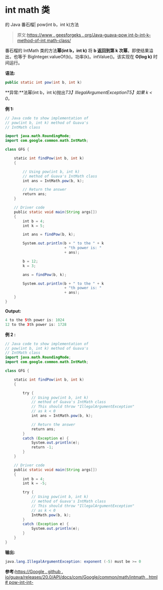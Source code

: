 # int math 类

的 Java 番石榴| pow(int b，int k)方法

> 原文:[https://www . geesforgeks . org/Java-guava-pow int-b-int-k-method-of-int math-class/](https://www.geeksforgeeks.org/java-guava-powint-b-int-k-method-of-intmath-class/)

番石榴的 IntMath 类的方法**幂(int b，int k)** 将 **b 返回到第 k 次幂**。即使结果溢出，也等于 BigInteger.valueOf(b)。功率(k)。intValue()。该实现在 **O(log k)** 时间运行。

**语法:**

```java
public static int pow(int b, int k)

```

**异常:**法幂(int b，int k)抛出*T3】IllegalArgumentExceptionT5】如果 k < 0。*

**例 1:**

```java
// Java code to show implementation of
// pow(int b, int k) method of Guava's
// IntMath class

import java.math.RoundingMode;
import com.google.common.math.IntMath;

class GFG {

    static int findPow(int b, int k)
    {

        // Using pow(int b, int k)
        // method of Guava's IntMath class
        int ans = IntMath.pow(b, k);

        // Return the answer
        return ans;
    }

    // Driver code
    public static void main(String args[])
    {
        int b = 4;
        int k = 5;

        int ans = findPow(b, k);

        System.out.println(b + " to the " + k
                           + "th power is: "
                           + ans);

        b = 12;
        k = 3;

        ans = findPow(b, k);

        System.out.println(b + " to the " + k
                           + "th power is: "
                           + ans);
    }
}
```

**Output:**

```java
4 to the 5th power is: 1024
12 to the 3th power is: 1728

```

**例 2 :**

```java
// Java code to show implementation of
// pow(int b, int k) method of Guava's
// IntMath class
import java.math.RoundingMode;
import com.google.common.math.IntMath;

class GFG {

    static int findPow(int b, int k)
    {

        try {
            // Using pow(int b, int k)
            // method of Guava's IntMath class
            // This should throw "IllegalArgumentException"
            // as k < 0
            int ans = IntMath.pow(b, k);

            // Return the answer
            return ans;
        }
        catch (Exception e) {
            System.out.println(e);
            return -1;
        }
    }

    // Driver code
    public static void main(String args[])
    {
        int b = 4;
        int k = -5;

        try {
            // Using pow(int b, int k)
            // method of Guava's IntMath class
            // This should throw "IllegalArgumentException"
            // as k < 0
            IntMath.pow(b, k);
        }
        catch (Exception e) {
            System.out.println(e);
        }
    }
}
```

**输出:**

```java
java.lang.IllegalArgumentException: exponent (-5) must be >= 0

```

**参考:**[https://Google . github . io/guava/releases/20.0/API/docs/com/Google/common/math/intmath . html # pow-int-int-](https://google.github.io/guava/releases/20.0/api/docs/com/google/common/math/IntMath.html#pow-int-int-)